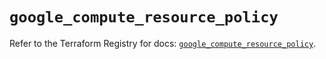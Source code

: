 # `google_compute_resource_policy`

Refer to the Terraform Registry for docs: [`google_compute_resource_policy`](https://registry.terraform.io/providers/hashicorp/google-beta/5.14.0/docs/resources/google_compute_resource_policy).
